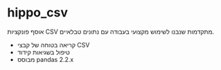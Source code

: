 # hippo_csv

אוסף פונקציות CSV מתקדמות שנבנו לשימוש מקצועי בעבודה עם נתונים טבלאיים.

- קריאה בטוחה של קבצי CSV
- טיפול בשגיאות קידוד
- מבוסס pandas 2.2.x
